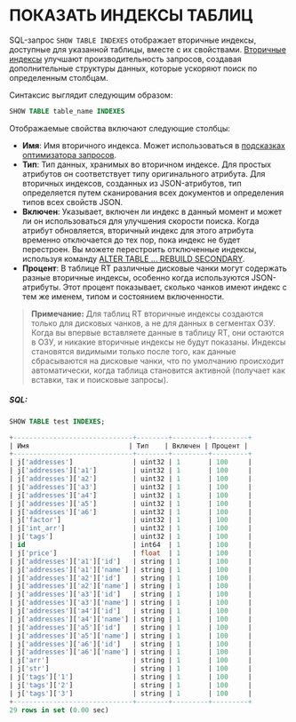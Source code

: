 # ПОКАЗАТЬ ИНДЕКСЫ ТАБЛИЦ

<!-- example SHOW TABLE INDEXES -->
SQL-запрос `SHOW TABLE INDEXES` отображает вторичные индексы, доступные для указанной таблицы, вместе с их свойствами. [Вторичные индексы](../../Server_settings/Searchd.md#secondary_indexes) улучшают производительность запросов, создавая дополнительные структуры данных, которые ускоряют поиск по определенным столбцам.

Синтаксис выглядит следующим образом:

```sql
SHOW TABLE table_name INDEXES
```

Отображаемые свойства включают следующие столбцы:

* **Имя**: Имя вторичного индекса. Может использоваться в [подсказках оптимизатора запросов](../../Searching/Options.md#Query-optimizer-hints).
* **Тип**: Тип данных, хранимых во вторичном индексе. Для простых атрибутов он соответствует типу оригинального атрибута. Для вторичных индексов, созданных из JSON-атрибутов, тип определяется путем сканирования всех документов и определения типов всех свойств JSON.
* **Включен**: Указывает, включен ли индекс в данный момент и может ли он использоваться для улучшения скорости поиска. Когда атрибут обновляется, вторичный индекс для этого атрибута временно отключается до тех пор, пока индекс не будет перестроен. Вы можете перестроить отключенные индексы, используя команду [ALTER TABLE ... REBUILD SECONDARY](../../Updating_table_schema_and_settings.md#Rebuilding-a-secondary-index).
* **Процент**: В таблице RT различные дисковые чанки могут содержать разные вторичные индексы, особенно когда используются JSON-атрибуты. Этот процент показывает, сколько чанков имеют индекс с тем же именем, типом и состоянием включенности.

> **Примечание:** Для таблиц RT вторичные индексы создаются только для дисковых чанков, а не для данных в сегментах ОЗУ. Когда вы впервые вставляете данные в таблицу RT, они остаются в ОЗУ, и никакие вторичные индексы не будут показаны. Индексы становятся видимыми только после того, как данные сбрасываются на дисковые чанки, что по умолчанию происходит автоматически, когда таблица становится активной (получает как вставки, так и поисковые запросы).

<!-- intro -->
##### SQL:
<!-- request SQL -->

```sql
SHOW TABLE test INDEXES;
```

<!-- response SQL -->

```sql
+------------------------------+--------+---------+---------+
| Имя                         | Тип    | Включен | Процент |
+------------------------------+--------+---------+---------+
| j['addresses']               | uint32 | 1       | 100     |
| j['addresses']['a1']         | uint32 | 1       | 100     |
| j['addresses']['a2']         | uint32 | 1       | 100     |
| j['addresses']['a3']         | uint32 | 1       | 100     |
| j['addresses']['a4']         | uint32 | 1       | 100     |
| j['addresses']['a5']         | uint32 | 1       | 100     |
| j['addresses']['a6']         | uint32 | 1       | 100     |
| j['factor']                  | uint32 | 1       | 100     |
| j['int_arr']                 | uint32 | 1       | 100     |
| j['tags']                    | uint32 | 1       | 100     |
| id                           | int64  | 1       | 100     |
| j['price']                   | float  | 1       | 100     |
| j['addresses']['a1']['id']   | string | 1       | 100     |
| j['addresses']['a1']['name'] | string | 1       | 100     |
| j['addresses']['a2']['id']   | string | 1       | 100     |
| j['addresses']['a2']['name'] | string | 1       | 100     |
| j['addresses']['a3']['id']   | string | 1       | 100     |
| j['addresses']['a3']['name'] | string | 1       | 100     |
| j['addresses']['a4']['id']   | string | 1       | 100     |
| j['addresses']['a4']['name'] | string | 1       | 100     |
| j['addresses']['a5']['id']   | string | 1       | 100     |
| j['addresses']['a5']['name'] | string | 1       | 100     |
| j['addresses']['a6']['id']   | string | 1       | 100     |
| j['addresses']['a6']['name'] | string | 1       | 100     |
| j['arr']                     | string | 1       | 100     |
| j['str']                     | string | 1       | 100     |
| j['tags']['1']               | string | 1       | 100     |
| j['tags']['2']               | string | 1       | 100     |
| j['tags']['3']               | string | 1       | 100     |
+------------------------------+--------+---------+---------+
29 rows in set (0.00 sec)
```
<!-- end -->
